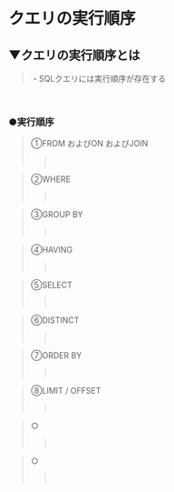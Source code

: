 # クエリの実行順序

## ▼クエリの実行順序とは
>・SQLクエリには実行順序が存在する<br>
<br>

### ●実行順序
>①FROM およびON およびJOIN<br>
>><br>

>②WHERE<br>
>><br>

>③GROUP BY<br>
>><br>

>④HAVING<br>
>><br>

>⑤SELECT<br>
>><br>

>⑥DISTINCT<br>
>><br>

>⑦ORDER BY<br>
>><br>

>⑧LIMIT / OFFSET<br>
>><br>

>○<br>
>><br>

>○<br>
>><br>

